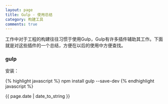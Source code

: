 ```yaml
---
layout: page
title: Gulp - 使用总结
category: 构建工具
comments: true
---
```


工作中对于工程的构建往往习惯于使用Gulp，Gulp有许多插件辅助其工作。下面就是对这些插件的一个总结，方便在以后的使用中方便查找。


### gulp

安装：

{% highlight javascript %}
npm install gulp --save-dev
{% endhighlight javascript %}








{{ page.date | date_to_string }}
